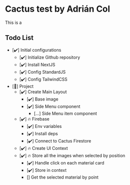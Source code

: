 # Cactus test by Adrián Col

This is a 

## Todo List

- [✔️] Initial configurations
  - [✔️] Initialize Github repository
  - [✔️] Install NextJS
  - [✔️] Config StandardJS
  - [✔️] Config TailwindCSS
- [🚀] Project
    - [✔️] Create Main Layout
        - [✔️] Base image
        - [✔️] Side Menu component
            - [...] Side Menu item component
    - [✔️] 🔥 Firebase
        - [✔️] Env variables
        - [✔️] Install deps
        - [✔️] Connect to Cactus Firestore
    - [✔️] 🔥 Create UI Context
    - [✔️] 🔥 Store all the images when selected by position
        - [✔️] Handle click on each material card
        - [✔️] Store in context
        - [] Get the selected material by point
